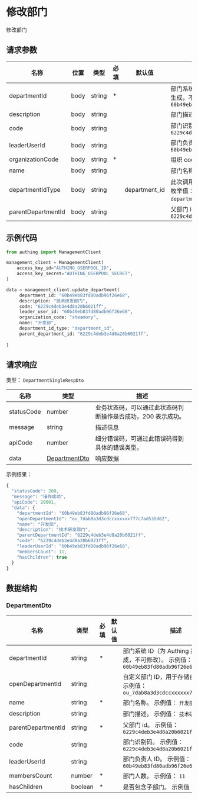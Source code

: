 # 修改部门

<!--
  警告⚠️：
  不要直接修改该文档，
  https://github.com/Authing/authing-docs-factory
  使用该项目进行生成
-->

修改部门

## 请求参数

| 名称 | 位置 | 类型 | 必填 | 默认值 | 描述 |
| ---- | --- | ---- | ---- | ---- | ---- |
| departmentId | body | string | \* |  | 部门系统 ID（为 Authing 系统自动生成，不可修改）。 示例值： `60b49eb83fd80adb96f26e68` |
| description | body | string |  |  | 部门描述。 示例值： `技术研发部门` |
| code | body | string |  |  | 部门识别码。 示例值： `6229c4deb3e4d8a20b6021ff` |
| leaderUserId | body | string |  |  | 部门负责人 ID。 示例值： `60b49eb83fd80adb96f26e68` |
| organizationCode | body | string | \* |  | 组织 code。 示例值： `steamory` |
| name | body | string |  |  | 部门名称。 示例值： `开发部` |
| departmentIdType | body | string |  | department_id | 此次调用中使用的部门 ID 的类型。 枚举值：`department_id`,`open_department_id` |
| parentDepartmentId | body | string |  |  | 父部门 id。 示例值： `6229c4deb3e4d8a20b6021ff` |


## 示例代码

```py
from authing import ManagementClient

management_client = ManagementClient(
    access_key_id="AUTHING_USERPOOL_ID",
    access_key_secret="AUTHING_USERPOOL_SECRET",
)

data = management_client.update_department(
     department_id: "60b49eb83fd80adb96f26e68",
     description: "技术研发部门",
     code: "6229c4deb3e4d8a20b6021ff",
     leader_user_id: "60b49eb83fd80adb96f26e68",
     organization_code: "steamory",
     name: "开发部",
     department_id_type: "department_id",
     parent_department_id: "6229c4deb3e4d8a20b6021ff",
  
)
```



## 请求响应

类型： `DepartmentSingleRespDto`

| 名称 | 类型 | 描述 |
| ---- | ---- | ---- |
| statusCode | number | 业务状态码，可以通过此状态码判断操作是否成功，200 表示成功。 |
| message | string | 描述信息 |
| apiCode | number | 细分错误码，可通过此错误码得到具体的错误类型。 |
| data | <a href="#DepartmentDto">DepartmentDto</a> | 响应数据 |



示例结果：

```js
{
  "statusCode": 200,
  "message": "操作成功",
  "apiCode": 20001,
  "data": {
    "departmentId": "60b49eb83fd80adb96f26e68",
    "openDepartmentId": "ou_7dab8a3d3cdccxxxxxx777c7ad535d62",
    "name": "开发部",
    "description": "技术研发部门",
    "parentDepartmentId": "6229c4deb3e4d8a20b6021ff",
    "code": "6229c4deb3e4d8a20b6021ff",
    "leaderUserId": "60b49eb83fd80adb96f26e68",
    "membersCount": 11,
    "hasChildren": true
  }
}
```

## 数据结构


### <a id="DepartmentDto"></a> DepartmentDto

| 名称 | 类型 | 必填 |默认值| 描述 |
| ---- |  ---- | ---- | --- | ---- |
| departmentId | string | \* |  | 部门系统 ID（为 Authing 系统自动生成，不可修改）。 示例值： `60b49eb83fd80adb96f26e68`  |
  | openDepartmentId | string |  |  | 自定义部门 ID，用于存储自定义的 ID。 示例值： `ou_7dab8a3d3cdccxxxxxx777c7ad535d62`  |
  | name | string | \* |  | 部门名称。 示例值： `开发部`  |
  | description | string |  |  | 部门描述。 示例值： `技术研发部门`  |
  | parentDepartmentId | string | \* |  | 父部门 id。 示例值： `6229c4deb3e4d8a20b6021ff`  |
  | code | string |  |  | 部门识别码。 示例值： `6229c4deb3e4d8a20b6021ff`  |
  | leaderUserId | string |  |  | 部门负责人 ID。 示例值： `60b49eb83fd80adb96f26e68`  |
  | membersCount | number | \* |  | 部门人数。 示例值： `11`  |
  | hasChildren | boolean | \* |  | 是否包含子部门。 示例值： `true`  |
  

